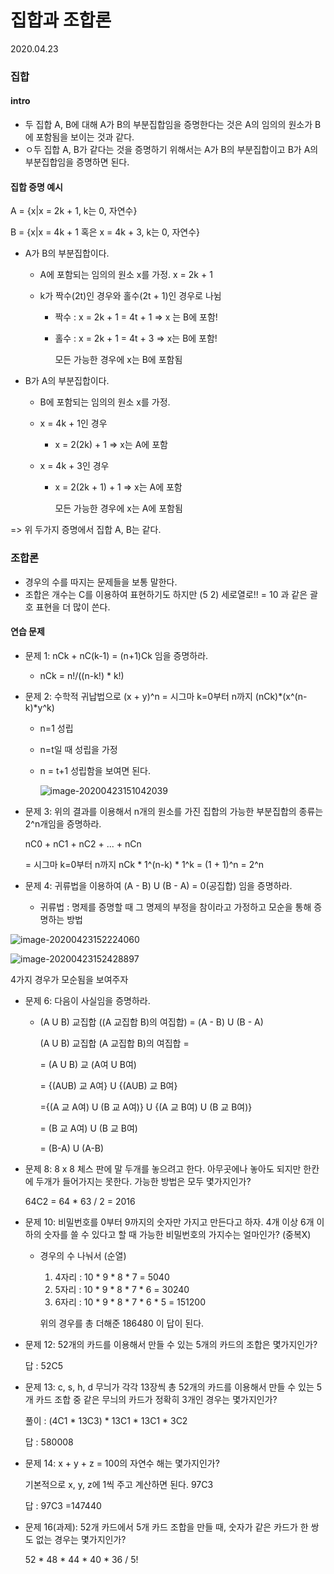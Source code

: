 # 집합과 조합론

2020.04.23

### 집합

#### intro

- 두 집합 A, B에 대해 A가 B의 부분집합임을 증명한다는 것은 A의 임의의 원소가 B에 포함됨을 보이는 것과 같다.
- ㅇ두 집합 A, B가 같다는 것을 증명하기 위해서는 A가 B의 부분집합이고 B가 A의 부분집합임을 증명하면 된다.

#### 집합 증명 예시

A = {x|x = 2k + 1, k는 0, 자연수}

B = {x|x = 4k + 1 혹은 x = 4k + 3, k는 0, 자연수}

- A가 B의 부분집합이다. 
  - A에 포함되는 임의의 원소 x를 가정. x = 2k + 1

  - k가 짝수(2t)인 경우와 홀수(2t + 1)인 경우로 나뉨

    - 짝수 : x = 2k + 1 = 4t + 1 => x 는 B에 포함!

    - 홀수 : x = 2k + 1 = 4t + 3 => x는 B에 포함!

      모든 가능한 경우에 x는 B에 포함됨

- B가 A의 부분집합이다.

  - B에 포함되는 임의의 원소 x를 가정.

  - x = 4k + 1인 경우

    - x = 2(2k) + 1 => x는 A에 포함

  - x = 4k + 3인 경우

    - x = 2(2k + 1) + 1 => x는 A에 포함

      모든 가능한 경우에 x는 A에 포함됨

=> 위 두가지 증명에서 집합 A, B는 같다.

### 조합론

- 경우의 수를 따지는 문제들을 보통 말한다.
- 조합은 개수는 C를 이용하여 표현하기도 하지만 (5 2) 세로열로!! = 10 과 같은 괄호 표현을 더 많이 쓴다.

#### 연습 문제

- 문제 1: nCk + nC(k-1) = (n+1)Ck 임을 증명하라.

  - nCk = n!/((n-k!) * k!)

- 문제 2: 수학적 귀납법으로 (x + y)^n = 시그마 k=0부터 n까지 (nCk)*(x^(n-k)*y^k)

  - n=1 성립

  - n=t일 때 성립을 가정

  - n = t+1 성립함을 보여면 된다.

    ![image-20200423151042039](C:\Users\youbi\AppData\Roaming\Typora\typora-user-images\image-20200423151042039.png)

- 문제 3: 위의 결과를 이용해서 n개의 원소를 가진 집합의 가능한 부분집합의 종류는 2^n개임을 증명하라.

  nC0 + nC1 + nC2 + ... + nCn

  = 시그마 k=0부터 n까지 nCk * 1^(n-k) * 1^k = (1 + 1)^n = 2^n

- 문제 4: 귀류법을 이용하여 (A - B) U (B - A) = 0(공집합) 임을 증명하라.
  
  - 귀류법 : 명제를 증명할 때 그 명제의 부정을 참이라고 가정하고 모순을 통해 증명하는 방법 

![image-20200423152224060](C:\Users\youbi\AppData\Roaming\Typora\typora-user-images\image-20200423152224060.png)

![image-20200423152428897](C:\Users\youbi\AppData\Roaming\Typora\typora-user-images\image-20200423152428897.png)

4가지 경우가 모순됨을 보여주자

- 문제 6: 다음이 사실임을 증명하라.

  - (A U B) 교집합 ((A 교집합 B)의 여집합) = (A - B) U (B - A)

    (A U B) 교집합 (A 교집합 B)의 여집합 =

    = (A U B) 교 (A여 U B여)

    = {(AUB) 교 A여} U {(AUB) 교 B여}

    ={(A 교 A여) U (B 교 A여)} U {(A 교 B여) U (B 교 B여)}

    = (B 교 A여) U (B 교 B여)

    = (B-A) U (A-B)

- 문제 8: 8 x 8 체스 판에 말 두개를 놓으려고 한다. 아무곳에나 놓아도 되지만 한칸에 두개가 들어가지는 못한다. 가능한 방법은 모두 몇가지인가?

  64C2 = 64 * 63 / 2 = 2016

- 문제 10: 비밀번호를 0부터 9까지의 숫자만 가지고 만든다고 하자. 4개 이상 6개 이하의 숫자를 쓸 수 있다고 할 때 가능한 비밀번호의 가지수는 얼마인가? (중복X)

  - 경우의 수 나눠서 (순열)

    1. 4자리 : 10 * 9 * 8 * 7 = 5040
    2. 5자리 : 10 * 9 * 8 * 7 * 6 = 30240
    3. 6자리 : 10 * 9 * 8 * 7 * 6 * 5 = 151200

    위의 경우를 총 더해준 186480 이 답이 된다.

- 문제 12: 52개의 카드를 이용해서 만들 수 있는 5개의 카드의 조합은 몇가지인가?

  답 : 52C5

- 문제 13: c, s, h, d 무늬가 각각 13장씩 총 52개의 카드를 이용해서 만들 수 있는 5개 카드 조합 중 같은 무늬의 카드가 정확히 3개인 경우는 몇가지인가?

  풀이 : (4C1 * 13C3) * 13C1 * 13C1 * 3C2

  답 :  580008

- 문제 14: x + y + z = 100의 자연수 해는 몇가지인가?

  기본적으로 x, y, z에 1씩 주고 계산하면 된다. 97C3

  답 : 97C3 =147440

- 문제 16(과제): 52개 카드에서 5개 카드 조합을 만들 때, 숫자가 같은 카드가 한 쌍도 없는 경우는 몇가지인가?

  52 * 48 * 44 * 40 * 36 / 5!